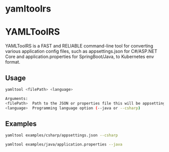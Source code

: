 # yamltoolrs

# YAMLToolRS
YAMLToolRS is a FAST and RELIABLE command-line tool for converting various application config files, such as appsettings.json for C#/ASP.NET Core and application.properties for SpringBoot/Java, to Kubernetes env format.

## Usage

```sh
yamltool <filePath> <language>

Arguments:
<filePath>  Path to the JSON or properties file this will be appsettings.json for .NET(C#) or application.properties for JAVA
<language>  Programming language option (--java or --csharp)

```

## Examples
```sh
yamltool examples/csharp/appsettings.json --csharp
```

```sh
yamltool examples/java/application.properties --java
```



